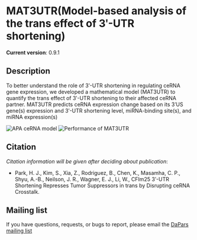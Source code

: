 MAT3UTR(Model-based analysis of the trans effect of 3ʹ-UTR shortening)
======

**Current version**: 0.9.1

Description
-----
To better understand the role of 3ʹ-UTR shortening in regulating ceRNA gene expression, we developed a mathematical model (MAT3UTR) to quantify the trans effect of 3ʹ-UTR shortening to their affected ceRNA partner. MAT3UTR predicts ceRNA expression change based on its 3ʹUS gene(s) expression and 3ʹ-UTR shortening level, miRNA-binding site(s), and miRNA expression(s)



![APA ceRNA model](https://farm2.staticflickr.com/1712/25706575805_ca453d6742.jpg)
![Performance of MAT3UTR](https://farm2.staticflickr.com/1491/25079961993_953ae9070a_b.jpg)



Citation
-----
*Citation information will be given after deciding about publication*:
* Park, H. J., Kim, S., Xia, Z., Rodriguez, B., Chen, K., Masamha, C. P., Shyu, A.-B., Neilson, J. R., Wagner, E. J., Li, W., CFIm25 3ʹ-UTR Shortening Represses Tumor Suppressors in trans by Disrupting ceRNA Crosstalk. 

Mailing list
-----------
If you have questions, requests, or bugs to report, please email the [DaPars mailing list](https://groups.google.com/forum/#!forum/DaPars)

